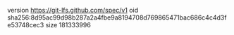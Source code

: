 version https://git-lfs.github.com/spec/v1
oid sha256:8d95ac99d98b287a2a4fbe9a8194708d769865471bac686c4c4d3fe53748cec3
size 181333996
